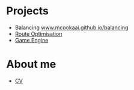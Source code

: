 # Projects
- Balancing www.mcookaai.github.io/balancing
- [Route Optimisation](/route-optimisation)
- [Game Engine](/game-engine)

# About me
- [CV](/cv)
